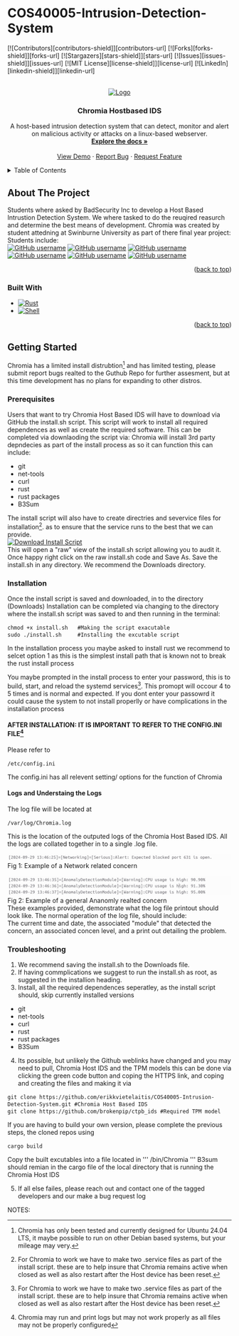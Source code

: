 # COS40005-Intrusion-Detection-System

<!-- Improved compatibility of back to top link: See: https://github.com/othneildrew/Best-README-Template/pull/73 -->

<a name="readme-top"></a>

<!--
*** Thanks for checking out the Best-README-Template. If you have a suggestion
*** that would make this better, please fork the repo and create a pull request
*** or simply open an issue with the tag "enhancement".
*** Don't forget to give the project a star!
*** Thanks again! Now go create something AMAZING! :D
-->

<!-- PROJECT SHIELDS -->
<!--
*** I'm using markdown "reference style" links for readability.
*** Reference links are enclosed in brackets [ ] instead of parentheses ( ).
*** See the bottom of this document for the declaration of the reference variables
*** for contributors-url, forks-url, etc. This is an optional, concise syntax you may use.
*** https://www.markdownguide.org/basic-syntax/#reference-style-links
-->

[![Contributors][contributors-shield]][contributors-url]
[![Forks][forks-shield]][forks-url]
[![Stargazers][stars-shield]][stars-url]
[![Issues][issues-shield]][issues-url]
[![MIT License][license-shield]][license-url]
[![LinkedIn][linkedin-shield]][linkedin-url]

<!-- PROJECT LOGO -->
<br />
<div align="center">
  <a href="https://github.com/github_username/repo_name">
    <img src="images/logo.png" alt="Logo" width="80" height="80">
  </a>

<h3 align="center">Chromia Hostbased IDS</h3>

  <p align="center">
    A host-based intrusion detection system that can detect, monitor and alert on malicious activity or attacks on a linux-based webserver.
    <br />
    <a href="https://github.com/github_username/repo_name"><strong>Explore the docs »</strong></a>
    <br />
    <br />
    <a href="https://github.com/github_username/repo_name">View Demo</a>
    ·
    <a href="https://github.com/github_username/repo_name/issues">Report Bug</a>
    ·
    <a href="https://github.com/github_username/repo_name/issues">Request Feature</a>
  </p>
</div>

<!-- TABLE OF CONTENTS -->
<details>
  <summary>Table of Contents</summary>
  <ol>
    <li>
      <a href="#about-the-project">About The Project</a>
      <ul>
        <li><a href="#built-with">Built With</a></li>
      </ul>
    </li>
    <li>
      <a href="#getting-started">Getting Started</a>
      <ul>
        <li><a href="#prerequisites">Prerequisites</a></li>
        <li><a href="#installation">Installation</a></li>
      </ul>
    </li>
    <li><a href="#usage">Usage</a></li>
    <li><a href="#roadmap">Roadmap</a></li>
    <li><a href="#contributing">Contributing</a></li>
    <li><a href="#license">License</a></li>
    <li><a href="#contact">Contact</a></li>
    <li><a href="#acknowledgments">Acknowledgments</a></li>
  </ol>
</details>

<!-- ABOUT THE PROJECT -->

## About The Project

Students where asked by BadSecurity Inc to develop a Host Based Intrustion Detection System. We where tasked to do the reuqired reasurch and determine the best means of development.
Chromia was created by student attedning at Swinburne University as part of there final year project:
Students include:
<br>
[![GitHub username](https://img.shields.io/badge/GitHub-Ben-blue?style=for-the-badge&logo=github)](https://github.com/brokenpip)
[![GitHub username](https://img.shields.io/badge/GitHub-Lachlan-blue?style=for-the-badge&logo=github)](https://github.com/DoctorLock)
[![GitHub username](https://img.shields.io/badge/GitHub-Erik-blue?style=for-the-badge&logo=github)](https://github.com/erikkvietelaitis)
[![GitHub username](https://img.shields.io/badge/GitHub-Sam-blue?style=for-the-badge&logo=github)](https://github.com/samsharma12)
[![GitHub username](https://img.shields.io/badge/GitHub-Simon-blue?style=for-the-badge&logo=github)](https://github.com/SimonPH2)
[![GitHub username](https://img.shields.io/badge/GitHub-Sean-blue?style=for-the-badge&logo=github)](https://github.com/stackingheaps)

<p align="right">(<a href="#readme-top">back to top</a>)</p>

### Built With

- [![Rust](https://img.shields.io/badge/rust-%23000000.svg?style=for-the-badge&logo=rust&logoColor=white)](https://www.rust-lang.org/)
- [![Shell](https://img.shields.io/badge/shell-%23121011.svg?style=for-the-badge&logo=gnu-bash&logoColor=white)](https://www.gnu.org/software/bash/)

<p align="right">(<a href="#readme-top">back to top</a>)</p>

<!-- GETTING STARTED -->

## Getting Started

Chromia has a limited install distrubtion[^1] and has limited testing, please submit report bugs realted to the Guthub Repo for further assesment, but at this time development has no plans for expanding to other distros.

### Prerequisites

Users that want to try Chromia Host Based IDS will have to download via GitHub the install.sh script. This script will work to install all required dependences as well as create the required software.
This can be completed via downlaoding the script via:
Chromia will install 3rd party depndecies as part of the install process as so it can function this can include:

- git
- net-tools
- curl
- rust
- rust packages
- B3Sum

The install script will also have to create directries and severvice files for installation[^2]. as to ensure that the service runs to the best that we can provide.
<br>
<a href="https://raw.githubusercontent.com/erikkvietelaitis/COS40005-Intrusion-Detection-System/readme/install.sh" download="install.sh">
<img src="https://img.shields.io/badge/Download%20Install%20Script-blue?style=for-the-badge" alt="Download Install Script">
</a>
<br>
This will open a "raw" view of the install.sh script allowing you to audit it.
Once happy right click on the raw install.sh code and Save As.
Save the install.sh in any directory. We recommend the Downloads directory.

### Installation

Once the install script is saved and downloaded, in to the directory (Downloads)
Installation can be completed via changing to the directory where the install.sh script was saved to and then running in the terminal:

```
chmod +x install.sh   #Making the script exacutable
sudo ./install.sh     #Installing the excutable script
```

In the installation process you maybe asked to install rust we recommend to selcet option 1 as this is the simplest install path that is known not to break the rust install process

You maybe prompted in the install process to enter your password, this is to build, start, and reload the systemd services[^2]. This promopt will occour 4 to 5 times and is normal and expected. If you dont enter your passowrd it could cause the system to not install properlly or have complications in the installation process

#### AFTER INSTALLATION: IT IS IMPORTANT TO REFER TO THE CONFIG.INI FILE[^3]

Please refer to

```
/etc/config.ini
```

The config.ini has all relevent setting/ options for the function of Chromia

#### Logs and Understaing the Logs

The log file will be located at

```
/var/log/Chromia.log
```

This is the location of the outputed logs of the Chromia Host Based IDS. All the logs are collated together in to a single .log file.

![alt text](Screenshot_20241014_133650.png)
Fig 1: Example of a Network related concern

![alt text](Screenshot_20241014_133530.png)
Fig 2: Example of a general Ananomly realted concern
<br>
These examples provided, demonstrate what the log file printout should look like.
The normal operation of the log file, should include:
<br>
The current time and date, the associated "module" that detected the concern, an associated concen level, and a print out detailing the problem.

### Troubleshooting
1. We recommend saving the install.sh to the Downloads file.
2. If having commplications we suggest to run the install.sh as root, as suggested in the installion heading.
3. Install, all the required dependences seperatley, as the install script should, skip currently installed versions 
- git
- net-tools
- curl
- rust
- rust packages
- B3Sum
4. Its possible, but unlikely the Github weblinks have changed and you may need to pull, Chromia Host IDS and the TPM models this can be done via clicking the green code button  and coping the HTTPS link, and coping and creating the files and making it via
``` 
git clone https://github.com/erikkvietelaitis/COS40005-Intrusion-Detection-System.git #Chromia Host Based IDS
git clone https://github.com/brokenpip/ctpb_ids #Required TPM model
```
If you are having to build your own version, please complete the previous steps, the cloned repos using 
```
cargo build 
```
Copy the built excutables into a file located in 
'''
/bin/Chromia
'''
B3sum should remian in the cargo file of the local directory that is running the Chromia Host IDS

5. If all else failes, please reach out and contact one of the tagged developers and our make a bug request log


NOTES:
[^1]: Chromia has only been tested and currently designed for Ubuntu 24.04 LTS, it maybe possible to run on other Debian based systems, but your mileage may very.

[^2]: For Chromia to work we have to make two .service files as part of the install script. these are to help insure that Chromia remains active when closed as well as also restart after the Host device has been reset.
[^3]: Chromia may run and print logs but may not work properly as all files may not be properly configured
